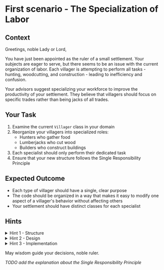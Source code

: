 # First scenario - The Specialization of Labor

## Context

Greetings, noble Lady or Lord,

You have just been appointed as the ruler of a small settlement. Your subjects are eager to serve, but there seems to be an issue with the current organization of labor. Each villager is attempting to perform all tasks - hunting, woodcutting, and construction - leading to inefficiency and confusion.

Your advisors suggest specializing your workforce to improve the productivity of your settlement. They believe that villagers should focus on specific trades rather than being jacks of all trades.

## Your Task

1. Examine the current `Villager` class in your domain
2. Reorganize your villagers into specialized roles:
   - Hunters who gather food
   - Lumberjacks who cut wood
   - Builders who construct buildings
3. Each specialist should only perform their dedicated task
4. Ensure that your new structure follows the Single Responsibility Principle

## Expected Outcome

- Each type of villager should have a single, clear purpose
- The code should be organized in a way that makes it easy to modify one aspect of a villager's behavior without affecting others
- Your settlement should have distinct classes for each specialist

## Hints

<details>
<summary>Hint 1 - Structure</summary>
Consider creating separate classes for each specialist type rather than having one class that does everything.
</details>

<details>
<summary>Hint 2 - Design</summary>
You might want to think about common behaviors all villagers share. Perhaps an interface or abstract class could be useful?
</details>

<details>
<summary>Hint 3 - Implementation</summary>
Each specialist class should only have methods related to their specific job. A Hunter shouldn't have methods for cutting wood or building.
</details>

May wisdom guide your decisions, noble ruler.

_TODO add the explanation about the Single Responsibility Principle_
